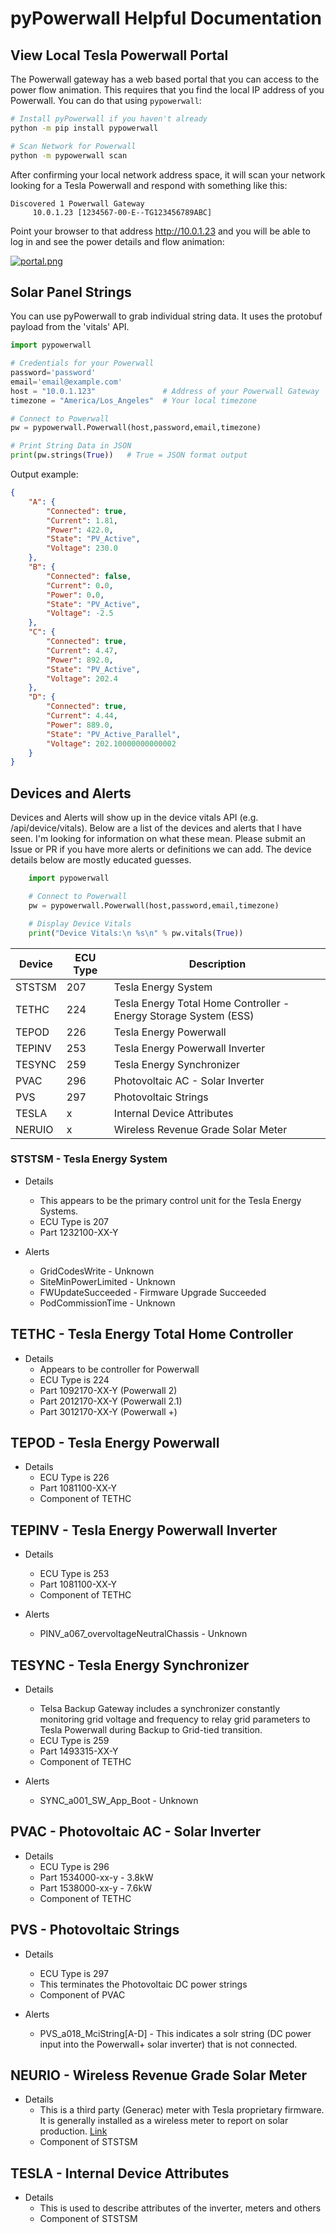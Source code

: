 # pyPowerwall Helpful Documentation

## View Local Tesla Powerwall Portal

The Powerwall gateway has a web based portal that you can access to the power flow animation. This requires that you find the local IP address of you Powerwall.  You can do that using `pypowerwall`:


```bash
# Install pyPowerwall if you haven't already
python -m pip install pypowerwall

# Scan Network for Powerwall
python -m pypowerwall scan
```

After confirming your local network address space, it will scan your network looking for a Tesla Powerwall and respond with something like this:

```
Discovered 1 Powerwall Gateway
     10.0.1.23 [1234567-00-E--TG123456789ABC]
```

Point your browser to that address http://10.0.1.23 and you will be able to log in and see the power details and flow animation:

[![portal.png](portal.png)](portal.png)


## Solar Panel Strings

You can use pyPowerwall to grab individual string data.  It uses the protobuf payload from the 'vitals' API.

```python
import pypowerwall

# Credentials for your Powerwall
password='password'
email='email@example.com'
host = "10.0.1.123"               # Address of your Powerwall Gateway
timezone = "America/Los_Angeles"  # Your local timezone

# Connect to Powerwall
pw = pypowerwall.Powerwall(host,password,email,timezone)

# Print String Data in JSON
print(pw.strings(True))   # True = JSON format output
```

Output example:

```json
{
    "A": {
        "Connected": true,
        "Current": 1.81,
        "Power": 422.0,
        "State": "PV_Active",
        "Voltage": 230.0
    },
    "B": {
        "Connected": false,
        "Current": 0.0,
        "Power": 0.0,
        "State": "PV_Active",
        "Voltage": -2.5
    },
    "C": {
        "Connected": true,
        "Current": 4.47,
        "Power": 892.0,
        "State": "PV_Active",
        "Voltage": 202.4
    },
    "D": {
        "Connected": true,
        "Current": 4.44,
        "Power": 889.0,
        "State": "PV_Active_Parallel",
        "Voltage": 202.10000000000002
    }
}
```

## Devices and Alerts

Devices and Alerts will show up in the device vitals API (e.g. /api/device/vitals).  Below are a list of the devices and alerts that I have seen.  I'm looking for information on what these mean. Please submit an Issue or PR if you have more alerts or definitions we can add.  The device details below are mostly educated guesses.

```python
    import pypowerwall

    # Connect to Powerwall
    pw = pypowerwall.Powerwall(host,password,email,timezone)

    # Display Device Vitals
    print("Device Vitals:\n %s\n" % pw.vitals(True))
```

| Device | ECU Type | Description |
| --- | --- | --- |
| STSTSM | 207 | Tesla Energy System |
| TETHC | 224 | Tesla Energy Total Home Controller - Energy Storage System (ESS) |
| TEPOD | 226 | Tesla Energy Powerwall |
| TEPINV | 253 | Tesla Energy Powerwall Inverter |
| TESYNC | 259 | Tesla Energy Synchronizer |
| PVAC | 296 | Photovoltaic AC - Solar Inverter |
| PVS | 297 | Photovoltaic Strings |
| TESLA | x | Internal Device Attributes |
| NERUIO | x | Wireless Revenue Grade Solar Meter |

### STSTSM - Tesla Energy System

* Details
    * This appears to be the primary control unit for the Tesla Energy Systems. 
    * ECU Type is 207
    * Part 1232100-XX-Y

* Alerts
    * GridCodesWrite - Unknown
    * SiteMinPowerLimited - Unknown
    * FWUpdateSucceeded - Firmware Upgrade Succeeded
    * PodCommissionTime - Unknown

## TETHC - Tesla Energy Total Home Controller

* Details
    * Appears to be controller for Powerwall
    * ECU Type is 224
    * Part 1092170-XX-Y (Powerwall 2)
    * Part 2012170-XX-Y (Powerwall 2.1)
    * Part 3012170-XX-Y (Powerwall +)

## TEPOD - Tesla Energy Powerwall

* Details
    * ECU Type is 226
    * Part 1081100-XX-Y
    * Component of TETHC

## TEPINV - Tesla Energy Powerwall Inverter

* Details
    * ECU Type is 253
    * Part 1081100-XX-Y
    * Component of TETHC

* Alerts  
    * PINV_a067_overvoltageNeutralChassis - Unknown

## TESYNC - Tesla Energy Synchronizer

* Details
    * Telsa Backup Gateway includes a synchronizer constantly monitoring grid voltage and frequency to relay grid parameters to Tesla Powerwall during Backup to Grid-tied transition.
    * ECU Type is 259
    * Part 1493315-XX-Y
    * Component of TETHC

* Alerts
    * SYNC_a001_SW_App_Boot - Unknown

## PVAC - Photovoltaic AC - Solar Inverter

* Details
    * ECU Type is 296
    * Part 1534000-xx-y - 3.8kW
    * Part 1538000-xx-y - 7.6kW
    * Component of TETHC

## PVS - Photovoltaic Strings

* Details
    * ECU Type is 297
    * This terminates the Photovoltaic DC power strings
    * Component of PVAC

* Alerts
    * PVS_a018_MciString[A-D] - This indicates a solr string (DC power input into the Powerwall+ solar inverter) that is not connected.

## NEURIO - Wireless Revenue Grade Solar Meter

* Details
    * This is a third party (Generac) meter with Tesla proprietary firmware.  It is generally installed as a wireless meter to report on solar production.  [Link](https://neur.io/)
    * Component of STSTSM

## TESLA - Internal Device Attributes

* Details
    * This is used to describe attributes of the inverter, meters and others
    * Component of STSTSM
